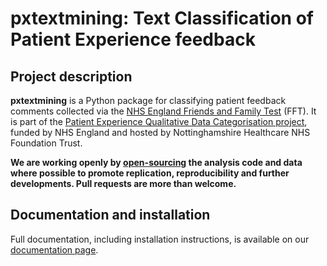 # pxtextmining: Text Classification of Patient Experience feedback

## Project description
**pxtextmining** is a Python package for classifying patient feedback comments collected via the [NHS England Friends and Family Test](https://www.england.nhs.uk/fft/) (FFT). It is part of the [Patient Experience Qualitative Data Categorisation project](https://the-strategy-unit.github.io/PatientExperience-QDC/), funded by NHS England and hosted by Nottinghamshire Healthcare NHS Foundation Trust.

__We are working openly by [open-sourcing](https://github.com/The-Strategy-Unit/pxtextmining/blob/main/LICENSE) the analysis code and data where possible to promote replication, reproducibility and further developments. Pull requests are more than welcome.__

## Documentation and installation

Full documentation, including installation instructions, is available on our [documentation page](https://the-strategy-unit.github.io/pxtextmining/).
